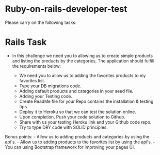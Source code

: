 # Ruby-on-rails-developer-test
Please carry on the following tasks:


# Rails Task
- In this challenge we need you to allowing us to create simple products and listing the products by the categories, The application should fulfill the requirements below:

	- We need you to allow us to adding the favorites products to my favorites list.
	- Type your DB migrations code.
	- Adding default products and categories in your seed file.
	- Adding your Testing code.
	- Create ReadMe file for your Repo contains the installation & testing tips.
	- Deploy it to Heroku so that we can test the solution online.
	- Upon completion, Push your code solution to Github.
	- Share with us your testing Heroku link and your Github code repo.
	- Try to type DRY code with SOLID principles.

Bonus points:
	- Allow us to adding products and categories by using the api's.
	- Allow us to adding products to the favorites list by using the api's.
	- You can using Bootstrap framework for improving your pages UI.
